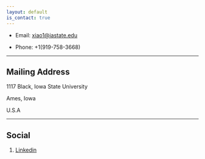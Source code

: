 ```yaml
---
layout: default
is_contact: true
---
```


* Email: xiao1@iastate.edu

* Phone: +1(919-758-3668)

---

## Mailing Address

 1117 Black, Iowa State University
 
 Ames, Iowa
 
 U.S.A

---

## Social

1. [Linkedin](https://www.linkedin.com/public-profile/settings?trk=d_flagship3_profile_self_view_public_profile)
